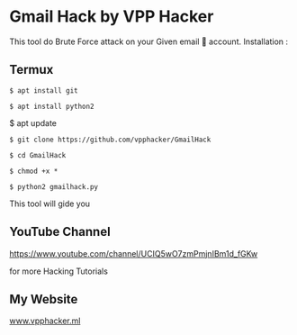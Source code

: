 # Gmail Hack by VPP Hacker

This tool do Brute Force attack on your Given email 📧 account.
Installation :

## Termux 

```
$ apt install git 
```
```
$ apt install python2
```

$ apt update 
```
$ git clone https://github.com/vpphacker/GmailHack
```
```
$ cd GmailHack 
```
```
$ chmod +x *
```
```
$ python2 gmailhack.py
```

This tool will gide you 


## YouTube Channel 

https://www.youtube.com/channel/UCIQ5wO7zmPmjnIBm1d_fGKw

for more Hacking Tutorials

## My Website
www.vpphacker.ml

